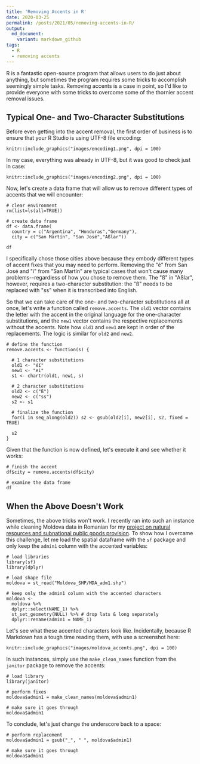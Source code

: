 ```yaml
---
title: 'Removing Accents in R'
date: 2020-03-25
permalink: /posts/2021/05/removing-accents-in-R/
output: 
  md_document:
    variant: markdown_github
tags:
  - R
  - removing accents
---
```




R is a fantastic open-source program that allows users to do just about anything, but sometimes the program requires some tricks to accomplish seemingly simple tasks. Removing accents is a case in point, so I'd like to provide everyone with some tricks to overcome some of the thornier accent removal issues. 

## Typical One- and Two-Character Substitutions

Before even getting into the accent removal, the first order of business is to ensure that your R Studio is using UTF-8 file encoding:

```{r, echo=FALSE}
knitr::include_graphics("images/encoding1.png", dpi = 100)
```


In my case, everything was already in UTF-8, but it was good to check just in case:

```{r, echo=FALSE}
knitr::include_graphics("images/encoding2.png", dpi = 100)
```

Now, let's create a data frame that will allow us to remove different types of accents that we will encounter:

```{r}
# clear environment
rm(list=ls(all=TRUE)) 

# create data frame
df <- data.frame(
  country = c("Argentina", "Honduras","Germany"),
  city = c("San Martín", "San José","Aßlar"))

df
```

I specifically chose those cities above because they embody different types of accent fixes that you may need to perform. Removing the "é" from San José and "í" from "San Martín" are typical cases that won't cause many problems--regardless of how you chose to remove them. The "ß" in "Aßlar", however, requires a two-character substitution: the "ß" needs to be replaced with "ss" when it is transcribed into English. 

So that we can take care of the one- and two-character substitutions all at once, let's  write a function called `remove.accents`. The `old1` vector contains the letter with the accent in the original language for the one-character substitutions, and the `new1` vector contains the respective replacements without the accents. Note how `old1` and `new1` are kept in order of the replacements. The logic is similar for `old2` and `new2`.

```{r}
# define the function
remove.accents <- function(s) {
  
  # 1 character substitutions
  old1 <- "éí"
  new1 <- "ei"
  s1 <- chartr(old1, new1, s)
  
  # 2 character substitutions 
  old2 <- c("ß")
  new2 <- c("ss")
  s2 <- s1
  
  # finalize the function
  for(i in seq_along(old2)) s2 <- gsub(old2[i], new2[i], s2, fixed = TRUE)
  
  s2
}

```

Given that the function is now defined, let's execute it and see whether it works:

```{r}
# finish the accent 
df$city = remove.accents(df$city)

# examine the data frame
df
```

## When the Above Doesn't Work

Sometimes, the above tricks won't work. I recently ran into such an instance while cleaning Moldova data in Romanian for my [project on natural resources and subnational public goods provision](https://mikedenly.com/research/natural-resources-subnational-public-goods). To show how I overcame this challenge, let me load the spatial dataframe with the `sf` package and only keep the `admin1` column with the accented variables:

```{r, message=FALSE, warning =FALSE, tidy=TRUE}
# load libraries
library(sf)
library(dplyr)

# load shape file
moldova = st_read("Moldova_SHP/MDA_adm1.shp")

# keep only the admin1 column with the accented characters
moldova <-  
  moldova %>% 
  dplyr::select(NAME_1) %>% 
  st_set_geometry(NULL) %>% # drop lats & long separately
  dplyr::rename(admin1 = NAME_1)
```

Let's see what these accented characters look like. Incidentally, because R Markdown has a tough time reading them, with use a screenshot here:

```{r, echo=FALSE}
knitr::include_graphics("images/moldova_accents.png", dpi = 100)
```

In such instances, simply use the `make_clean_names` function from the `janitor` package to remove the accents:

```{r, warning =FALSE, message=FALSE}
# load library
library(janitor)

# perform fixes
moldova$admin1 = make_clean_names(moldova$admin1)

# make sure it goes through
moldova$admin1
```

To conclude, let's just change the underscore back to a space:

```{r}
# perform replacement
moldova$admin1 = gsub("_", " ", moldova$admin1)

# make sure it goes through
moldova$admin1
```

